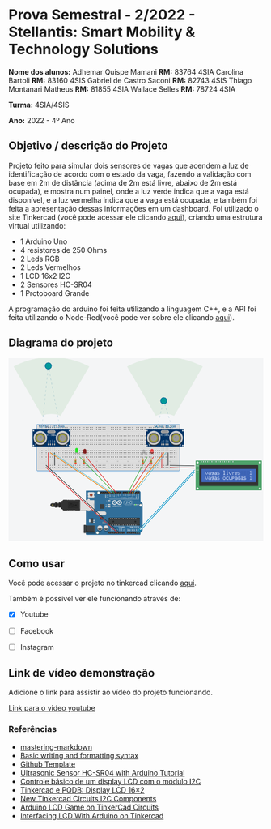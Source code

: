 # Prova Semestral - 2/2022 - Stellantis: Smart Mobility & Technology Solutions

**Nome dos alunos:** 
Adhemar Quispe Mamani **RM:** 83764 4SIA
Carolina Bartoli **RM:** 83160 4SIS
Gabriel de Castro Saconi **RM:** 82743 4SIS
Thiago Montanari Matheus **RM:** 81855 4SIA
Wallace Selles **RM:** 78724 4SIA


**Turma:** 4SIA/4SIS

**Ano:** 2022 - 4º Ano

## Objetivo / descrição do Projeto

Projeto feito para simular dois sensores de vagas que acendem a luz de identificação de acordo com o estado da vaga, fazendo a validação com base em 2m de distância (acima de 2m está livre, abaixo de 2m está ocupada), e mostra num painel, onde a luz verde indica que a vaga está disponível, e a luz vermelha indica que a vaga está ocupada, e também foi feita a apresentação dessas informações em um dashboard. Foi utilizado o site Tinkercad (você pode acessar ele clicando [aqui](https://www.tinkercad.com)), criando uma estrutura virtual utilizando:
- 1 Arduino Uno
- 4 resistores de 250 Ohms
- 2 Leds RGB
- 2 Leds Vermelhos
- 1 LCD 16x2 I2C
- 2 Sensores HC-SR04
- 1 Protoboard Grande

A programação do arduino foi feita utilizando a linguagem C++, e a API foi feita utilizando o Node-Red(você pode ver sobre ele clicando [aqui](https://nodered.org)).


## Diagrama do projeto 

<img src="/img_prototipo.png" width="550">



## Como usar 

Você pode acessar o projeto no tinkercad clicando [aqui](https://www.youtube.com/watch?v=FRETQ4nNp50).

Também é possível ver ele funcionando através de:

- [x] Youtube
- [ ] Facebook 
- [ ] Instagram


## Link de vídeo demonstração

Adicione o link para assistir ao vídeo do projeto funcionando.

[Link para o video youtube](https://www.youtube.com/watch?v=xva71wynxS0)


### Referências 

* [mastering-markdown](https://guides.github.com/features/mastering-markdown/)
* [Basic writing and formatting syntax](https://docs.github.com/en/github/writing-on-github/getting-started-with-writing-and-formatting-on-github/basic-writing-and-formatting-syntax)
* [Github Template](https://github.com/arnaldojr/templatenac)
* [Ultrasonic Sensor HC-SR04 with Arduino Tutorial](https://create.arduino.cc/projecthub/abdularbi17/ultrasonic-sensor-hc-sr04-with-arduino-tutorial-327ff6)
* [Controle básico de um display LCD com o módulo I2C](http://www.squids.com.br/arduino/index.php/projetos-arduino/projetos-squids/basico/183-projeto-48-como-controlar-um-display-lcd-com-o-modulo-i2c)
* [Tinkercad e PQDB: Display LCD 16×2](https://embarcados.com.br/tinkercad-e-pqdb-display-lcd/)
* [New Tinkercad Circuits I2C Components](https://www.tinkercad.com/blog/i2c-components)
* [Arduino LCD Game on TinkerCad Circuits](https://create.arduino.cc/projecthub/AnniBot/arduino-lcd-game-on-tinkercad-circuits-546c1e)
* [Interfacing LCD With Arduino on Tinkercad](https://www.instructables.com/Interfacing-LCD-With-Arduino-on-Tinkercad/)
